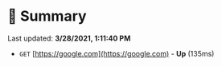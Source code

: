 # 📖 Summary
Last updated: **3/28/2021, 1:11:40 PM**

- `GET` [https://google.com](https://google.com) - **Up** (135ms)
